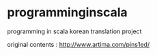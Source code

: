 # programminginscala
programming in scala korean translation project

original contents : http://www.artima.com/pins1ed/
